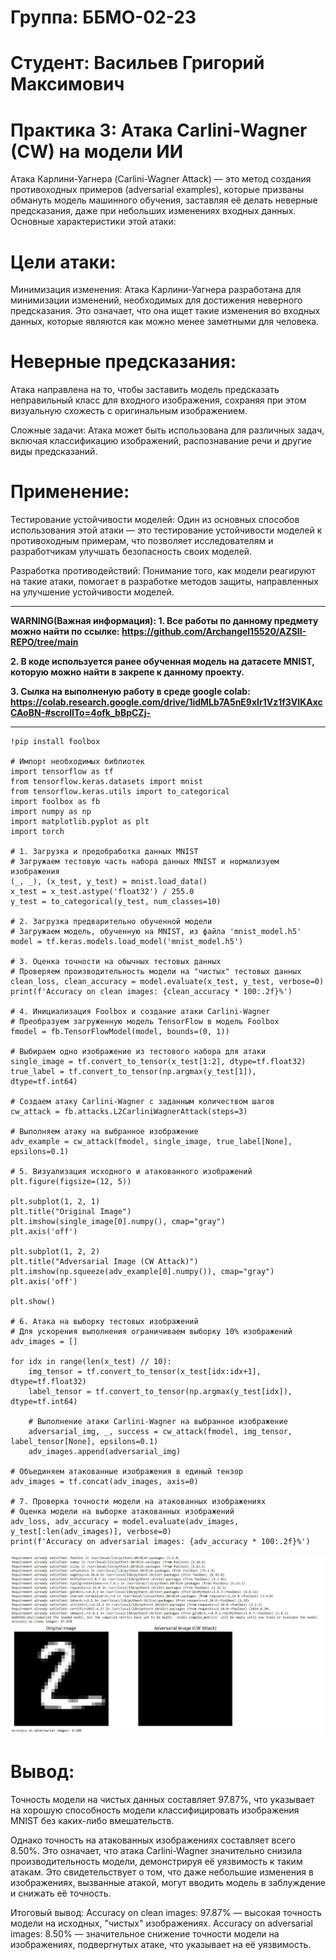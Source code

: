 # Группа: ББМО-02-23
# Студент: Васильев Григорий Максимович
# Практика 3: Атака Carlini-Wagner (CW) на модели ИИ

Атака Карлини-Уагнера (Carlini-Wagner Attack) — это метод создания противоходных примеров (adversarial examples), которые призваны обмануть модель машинного обучения, заставляя её делать неверные предсказания, даже при небольших изменениях входных данных. Основные характеристики этой атаки:

# Цели атаки:

Минимизация изменения: Атака Карлини-Уагнера разработана для минимизации изменений, необходимых для достижения неверного предсказания. Это означает, что она ищет такие изменения во входных данных, которые являются как можно менее заметными для человека.

# Неверные предсказания:

Атака направлена на то, чтобы заставить модель предсказать неправильный класс для входного изображения, сохраняя при этом визуальную схожесть с оригинальным изображением.

Сложные задачи: Атака может быть использована для различных задач, включая классификацию изображений, распознавание речи и другие виды предсказаний.

# Применение:

Тестирование устойчивости моделей: Один из основных способов использования этой атаки — это тестирование устойчивости моделей к противоходным примерам, что позволяет исследователям и разработчикам улучшать безопасность своих моделей.

Разработка противодействий: Понимание того, как модели реагируют на такие атаки, помогает в разработке методов защиты, направленных на улучшение устойчивости моделей.

  ---

**WARNING(Важная информация): 1. Все работы по данному предмету можно найти по ссылке: https://github.com/Archangel15520/AZSII-REPO/tree/main**

**2. В коде используется ранее обученная модель на датасете MNIST, которую можно найти в закрепе к данному проекту.**

**3. Сылка на выполненую работу в среде google colab: https://colab.research.google.com/drive/1idMLb7A5nE9xIr1Vz1f3VIKAxcCAoBN-#scrollTo=4ofk_bBpCZj-** 

  ---

```
!pip install foolbox

# Импорт необходимых библиотек
import tensorflow as tf
from tensorflow.keras.datasets import mnist
from tensorflow.keras.utils import to_categorical
import foolbox as fb
import numpy as np
import matplotlib.pyplot as plt
import torch

# 1. Загрузка и предобработка данных MNIST
# Загружаем тестовую часть набора данных MNIST и нормализуем изображения
(_, _), (x_test, y_test) = mnist.load_data()
x_test = x_test.astype('float32') / 255.0
y_test = to_categorical(y_test, num_classes=10)

# 2. Загрузка предварительно обученной модели
# Загружаем модель, обученную на MNIST, из файла 'mnist_model.h5'
model = tf.keras.models.load_model('mnist_model.h5')

# 3. Оценка точности на обычных тестовых данных
# Проверяем производительность модели на "чистых" тестовых данных
clean_loss, clean_accuracy = model.evaluate(x_test, y_test, verbose=0)
print(f'Accuracy on clean images: {clean_accuracy * 100:.2f}%')

# 4. Инициализация Foolbox и создание атаки Carlini-Wagner
# Преобразуем загруженную модель TensorFlow в модель Foolbox
fmodel = fb.TensorFlowModel(model, bounds=(0, 1))

# Выбираем одно изображение из тестового набора для атаки
single_image = tf.convert_to_tensor(x_test[1:2], dtype=tf.float32)
true_label = tf.convert_to_tensor(np.argmax(y_test[1]), dtype=tf.int64)

# Создаем атаку Carlini-Wagner с заданным количеством шагов
cw_attack = fb.attacks.L2CarliniWagnerAttack(steps=3)

# Выполняем атаку на выбранное изображение
adv_example = cw_attack(fmodel, single_image, true_label[None], epsilons=0.1)

# 5. Визуализация исходного и атакованного изображений
plt.figure(figsize=(12, 5))

plt.subplot(1, 2, 1)
plt.title("Original Image")
plt.imshow(single_image[0].numpy(), cmap="gray")
plt.axis('off')

plt.subplot(1, 2, 2)
plt.title("Adversarial Image (CW Attack)")
plt.imshow(np.squeeze(adv_example[0].numpy()), cmap="gray")
plt.axis('off')

plt.show()

# 6. Атака на выборку тестовых изображений
# Для ускорения выполнения ограничиваем выборку 10% изображений
adv_images = []

for idx in range(len(x_test) // 10):
    img_tensor = tf.convert_to_tensor(x_test[idx:idx+1], dtype=tf.float32)
    label_tensor = tf.convert_to_tensor(np.argmax(y_test[idx]), dtype=tf.int64)

    # Выполнение атаки Carlini-Wagner на выбранное изображение
    adversarial_img, _, success = cw_attack(fmodel, img_tensor, label_tensor[None], epsilons=0.1)
    adv_images.append(adversarial_img)

# Объединяем атакованные изображения в единый тензор
adv_images = tf.concat(adv_images, axis=0)

# 7. Проверка точности модели на атакованных изображениях
# Оценка модели на выборке атакованных изображений
adv_loss, adv_accuracy = model.evaluate(adv_images, y_test[:len(adv_images)], verbose=0)
print(f'Accuracy on adversarial images: {adv_accuracy * 100:.2f}%')
```

![image](https://github.com/Archangel15520/azsii3/blob/main/screenshot/1.JPG)

# Вывод:

Точность модели на чистых данных составляет 97.87%, что указывает на хорошую способность модели классифицировать изображения MNIST без каких-либо вмешательств.

Однако точность на атакованных изображениях составляет всего 8.50%. Это означает, что атака Carlini-Wagner значительно снизила производительность модели, демонстрируя её уязвимость к таким атакам. Это свидетельствует о том, что даже небольшие изменения в изображениях, вызванные атакой, могут вводить модель в заблуждение и снижать её точность.

Итоговый вывод: Accuracy on clean images: 97.87% — высокая точность модели на исходных, "чистых" изображениях. Accuracy on adversarial images: 8.50% — значительное снижение точности модели на изображениях, подвергнутых атаке, что указывает на её уязвимость.
